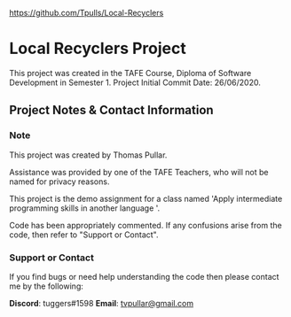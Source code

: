 <https://github.com/Tpulls/Local-Recyclers>
# Local Recyclers Project

This project was created in the TAFE Course, Diploma of Software Development in Semester 1.
Project Initial Commit Date: 26/06/2020.

## Project Notes & Contact Information

### Note

This project was created by Thomas Pullar.

Assistance was provided by one of the TAFE Teachers, who will not be named for privacy reasons.

This project is the demo assignment for a class named 'Apply intermediate programming skills in another language '. 

Code has been appropriately commented. If any confusions arise from the code, then refer to "Support or Contact".

### Support or Contact

If you find bugs or need help understanding the code then please contact me by the following:

**Discord**: tuggers#1598
**Email**: tvpullar@gmail.com
